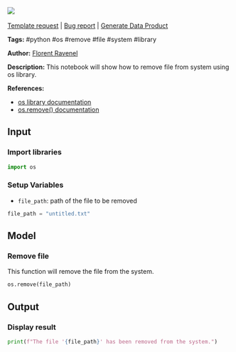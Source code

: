 <a href="https://app.naas.ai/user-redirect/naas/downloader?url=https://raw.githubusercontent.com/jupyter-naas/awesome-notebooks/master/Python/Python_Remove_file.ipynb" target="_parent"><img src="https://naasai-public.s3.eu-west-3.amazonaws.com/open_in_naas.svg"/></a><br><br><a href="https://github.com/jupyter-naas/awesome-notebooks/issues/new?assignees=&labels=&template=template-request.md&title=Tool+-+Action+of+the+notebook+">Template request</a> | <a href="https://github.com/jupyter-naas/awesome-notebooks/issues/new?assignees=&labels=bug&template=bug_report.md&title=Python+-+Remove+file:+Error+short+description">Bug report</a> | <a href="https://app.naas.ai/user-redirect/naas/downloader?url=https://raw.githubusercontent.com/jupyter-naas/awesome-notebooks/master/Naas/Naas_Start_data_product.ipynb" target="_parent">Generate Data Product</a>

**Tags:** #python #os #remove #file #system #library

**Author:** [Florent Ravenel](http://linkedin.com/in/florent-ravenel)

**Description:** This notebook will show how to remove file from system using os library.

**References:**
- [os library documentation](https://docs.python.org/3/library/os.html)
- [os.remove() documentation](https://docs.python.org/3/library/os.html#os.remove)

## Input

### Import libraries


```python
import os
```

### Setup Variables
- `file_path`: path of the file to be removed


```python
file_path = "untitled.txt"
```

## Model

### Remove file
This function will remove the file from the system.


```python
os.remove(file_path)
```

## Output

### Display result


```python
print(f"The file '{file_path}' has been removed from the system.")
```
